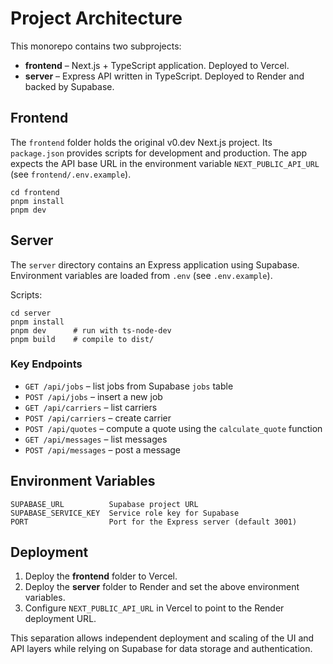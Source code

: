 # Project Architecture

This monorepo contains two subprojects:

- **frontend** – Next.js + TypeScript application. Deployed to Vercel.
- **server** – Express API written in TypeScript. Deployed to Render and backed by Supabase.

## Frontend

The `frontend` folder holds the original v0.dev Next.js project. Its `package.json` provides scripts for development and production. The app expects the API base URL in the environment variable `NEXT_PUBLIC_API_URL` (see `frontend/.env.example`).

```
cd frontend
pnpm install
pnpm dev
```

## Server

The `server` directory contains an Express application using Supabase. Environment variables are loaded from `.env` (see `.env.example`).

Scripts:

```
cd server
pnpm install
pnpm dev      # run with ts-node-dev
pnpm build    # compile to dist/
```

### Key Endpoints

- `GET /api/jobs` – list jobs from Supabase `jobs` table
- `POST /api/jobs` – insert a new job
- `GET /api/carriers` – list carriers
- `POST /api/carriers` – create carrier
- `POST /api/quotes` – compute a quote using the `calculate_quote` function
- `GET /api/messages` – list messages
- `POST /api/messages` – post a message

## Environment Variables

```
SUPABASE_URL          Supabase project URL
SUPABASE_SERVICE_KEY  Service role key for Supabase
PORT                  Port for the Express server (default 3001)
```

## Deployment

1. Deploy the **frontend** folder to Vercel.
2. Deploy the **server** folder to Render and set the above environment variables.
3. Configure `NEXT_PUBLIC_API_URL` in Vercel to point to the Render deployment URL.

This separation allows independent deployment and scaling of the UI and API layers while relying on Supabase for data storage and authentication.
